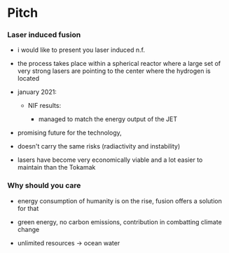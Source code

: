 # Pitch

### Laser induced fusion

- i would like to present you laser induced n.f.

- the process takes place within a spherical reactor where a large set of very strong lasers are pointing to the center where the hydrogen is located

- january 2021:

  - NIF results:

    - managed to match the energy output of the JET

- promising future for the technology,

- doesn't carry the same risks (radiactivity and instability)

- lasers have become very economically viable and a lot easier to maintain than the Tokamak

### Why should you care

- energy consumption of humanity is on the rise, fusion offers a solution for that

- green energy, no carbon emissions, contribution in combatting climate change

- unlimited resources -> ocean water
